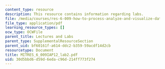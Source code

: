 ```yaml
---
content_type: resource
description: This resource contains information regarding labs.
file: /media/courses/res-6-009-how-to-process-analyze-and-visualize-data-january-iap-2012/30d5bbd6d59d6edac96d214ff773f274_MITRES_6_009IAP12_lab2.pdf
file_type: application/pdf
learning_resource_types: []
ocw_type: OCWFile
parent_title: Lectures and Labs
parent_type: SupplementalResourceSection
parent_uid: bf60161f-a614-ddc2-b359-59acdf14d2cb
resourcetype: Document
title: MITRES_6_009IAP12_lab2.pdf
uid: 30d5bbd6-d59d-6eda-c96d-214ff773f274
---
```

